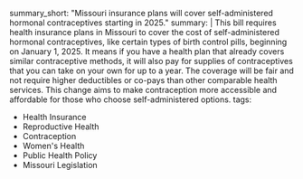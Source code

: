 summary_short: "Missouri insurance plans will cover self-administered hormonal contraceptives starting in 2025."
summary: |
  This bill requires health insurance plans in Missouri to cover the cost of self-administered hormonal contraceptives, like certain types of birth control pills, beginning on January 1, 2025. It means if you have a health plan that already covers similar contraceptive methods, it will also pay for supplies of contraceptives that you can take on your own for up to a year. The coverage will be fair and not require higher deductibles or co-pays than other comparable health services. This change aims to make contraception more accessible and affordable for those who choose self-administered options.
tags:
  - Health Insurance
  - Reproductive Health
  - Contraception
  - Women's Health
  - Public Health Policy
  - Missouri Legislation
